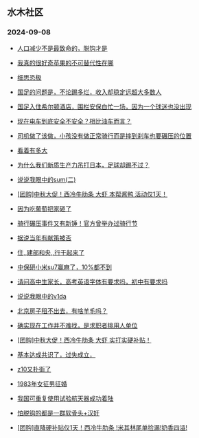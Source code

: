 ## 水木社区 
### 2024-09-08

+ [人口减少不是最致命的，脱钩才是](https://www.newsmth.net/nForum/article/OurEstate/3076032)

+ [我真的很好奇苹果的不可替代性在哪](https://www.newsmth.net/nForum/article/WorkingLife/154530)

+ [细思恐极](https://www.newsmth.net/nForum/article/FamilyLife/1766843145)

+ [国足的问题是，不论踢多烂，收入却稳定远超大多数人](https://www.newsmth.net/nForum/article/Football/3444342)

+ [国足入住希尔顿酒店，围栏安保白忙一场，因为一个球迷也没出现](https://www.newsmth.net/nForum/article/MMJoke/1634824336)

+ [现在电车到底安全不安全？相比油车而言？](https://www.newsmth.net/nForum/article/GreenAuto/1664177)

+ [司机做了该做，小孩没有做正常骑行而是摔到刹车也要碾压的位置](https://www.newsmth.net/nForum/article/AutoWorld/1944907064)

+ [看着有多大](https://www.newsmth.net/nForum/article/FashionShow/512418)

+ [为什么我们新质生产力吊打日本，足球却踢不过？](https://www.newsmth.net/nForum/article/WorldSoccer/18098610)

+ [说说我眼中的sum(二)](https://www.newsmth.net/nForum/article/LeslieCheung/186015)

+ [[团购]中秋大促！西冷牛肋条 大虾 本帮酱鸭 活动仅1天！](https://www.newsmth.net/nForum/article/ADAgent_TG/1325508)

+ [因为吃葡萄把家砸了](https://www.newsmth.net/nForum/article/FamilyLife/1766844313)

+ [骑行碾压事件又有新锤！官方曾举办过骑行节](https://www.newsmth.net/nForum/article/AutoWorld/1944908243)

+ [据说当年有献策被否](https://www.newsmth.net/nForum/article/OurEstate/3078295)

+ [住,,建部和央,,行干起来了](https://www.newsmth.net/nForum/article/Stock/10920002)

+ [中保研小米su7赢麻了，10%都不到](https://www.newsmth.net/nForum/article/GreenAuto/1664746)

+ [请问高中生家长，高考英语字体有要求吗，初中有要求吗](https://www.newsmth.net/nForum/article/PreUnivEdu/204737)

+ [说说我眼中的v1da](https://www.newsmth.net/nForum/article/LeslieCheung/186313)

+ [北京房子租不出去，有啥羊毛吗？](https://www.newsmth.net/nForum/article/CouponsLife/4501822)

+ [确实现在工作并不难找，是求职者挑用人单位](https://www.newsmth.net/nForum/article/WorkingLife/156325)

+ [[团购]中秋大促！西冷牛肋条 大虾 实打实硬补贴！](https://www.newsmth.net/nForum/article/ADAgent_TG/1325508)

+ [基本达成共识了，过失成立，](https://www.newsmth.net/nForum/article/AutoWorld/1944906989)

+ [z10又扑街了](https://www.newsmth.net/nForum/article/GreenAuto/1664612)

+ [1983年女征男征婚](https://www.newsmth.net/nForum/article/PieLove/2894396)

+ [我国可重复使用试验航天器成功着陆](https://www.newsmth.net/nForum/article/Aero/464194)

+ [怕脱钩的都是一群软骨头+汉奸](https://www.newsmth.net/nForum/article/OurEstate/3078646)

+ [[团购]直降硬补贴仅1天！西冷牛肋条 !米其林尾单捡漏!奶香四溢!](https://www.newsmth.net/nForum/article/ADAgent_TG/1325508)

